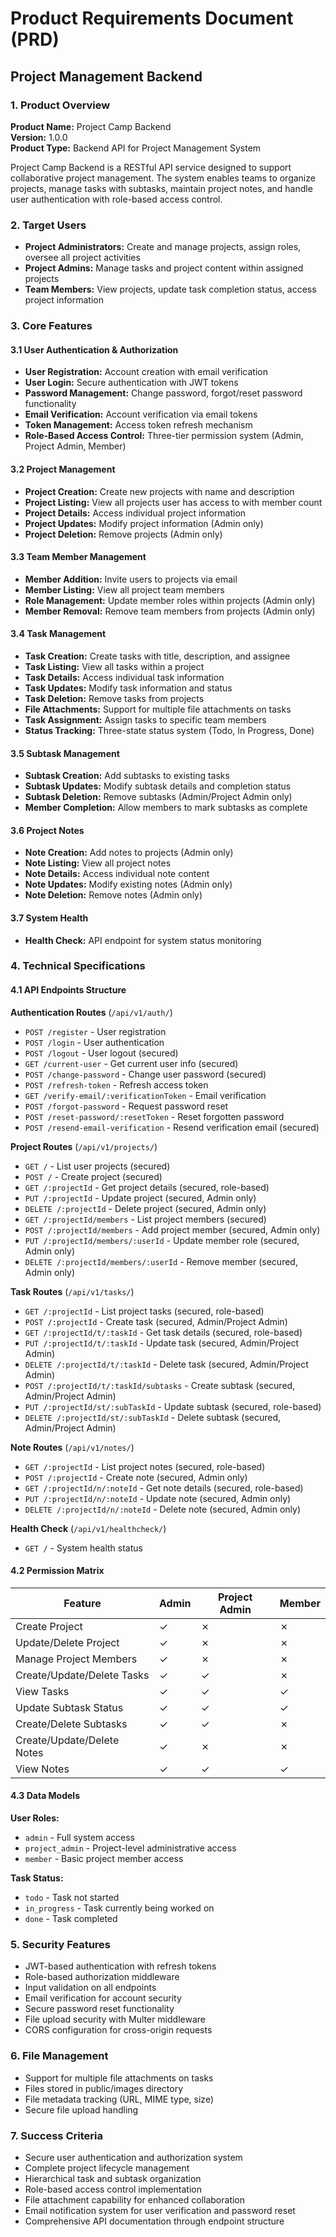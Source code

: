 # Product Requirements Document (PRD)

## Project Management Backend

### 1. Product Overview

**Product Name:** Project Camp Backend  
**Version:** 1.0.0  
**Product Type:** Backend API for Project Management System

Project Camp Backend is a RESTful API service designed to support collaborative project management. The system enables teams to organize projects, manage tasks with subtasks, maintain project notes, and handle user authentication with role-based access control.

### 2. Target Users

- **Project Administrators:** Create and manage projects, assign roles, oversee all project activities
- **Project Admins:** Manage tasks and project content within assigned projects
- **Team Members:** View projects, update task completion status, access project information

### 3. Core Features

#### 3.1 User Authentication & Authorization

- **User Registration:** Account creation with email verification
- **User Login:** Secure authentication with JWT tokens
- **Password Management:** Change password, forgot/reset password functionality
- **Email Verification:** Account verification via email tokens
- **Token Management:** Access token refresh mechanism
- **Role-Based Access Control:** Three-tier permission system (Admin, Project Admin, Member)

#### 3.2 Project Management

- **Project Creation:** Create new projects with name and description
- **Project Listing:** View all projects user has access to with member count
- **Project Details:** Access individual project information
- **Project Updates:** Modify project information (Admin only)
- **Project Deletion:** Remove projects (Admin only)

#### 3.3 Team Member Management

- **Member Addition:** Invite users to projects via email
- **Member Listing:** View all project team members
- **Role Management:** Update member roles within projects (Admin only)
- **Member Removal:** Remove team members from projects (Admin only)

#### 3.4 Task Management

- **Task Creation:** Create tasks with title, description, and assignee
- **Task Listing:** View all tasks within a project
- **Task Details:** Access individual task information
- **Task Updates:** Modify task information and status
- **Task Deletion:** Remove tasks from projects
- **File Attachments:** Support for multiple file attachments on tasks
- **Task Assignment:** Assign tasks to specific team members
- **Status Tracking:** Three-state status system (Todo, In Progress, Done)

#### 3.5 Subtask Management

- **Subtask Creation:** Add subtasks to existing tasks
- **Subtask Updates:** Modify subtask details and completion status
- **Subtask Deletion:** Remove subtasks (Admin/Project Admin only)
- **Member Completion:** Allow members to mark subtasks as complete

#### 3.6 Project Notes

- **Note Creation:** Add notes to projects (Admin only)
- **Note Listing:** View all project notes
- **Note Details:** Access individual note content
- **Note Updates:** Modify existing notes (Admin only)
- **Note Deletion:** Remove notes (Admin only)

#### 3.7 System Health

- **Health Check:** API endpoint for system status monitoring

### 4. Technical Specifications

#### 4.1 API Endpoints Structure

**Authentication Routes** (`/api/v1/auth/`)

- `POST /register` - User registration
- `POST /login` - User authentication
- `POST /logout` - User logout (secured)
- `GET /current-user` - Get current user info (secured)
- `POST /change-password` - Change user password (secured)
- `POST /refresh-token` - Refresh access token
- `GET /verify-email/:verificationToken` - Email verification
- `POST /forgot-password` - Request password reset
- `POST /reset-password/:resetToken` - Reset forgotten password
- `POST /resend-email-verification` - Resend verification email (secured)

**Project Routes** (`/api/v1/projects/`)

- `GET /` - List user projects (secured)
- `POST /` - Create project (secured)
- `GET /:projectId` - Get project details (secured, role-based)
- `PUT /:projectId` - Update project (secured, Admin only)
- `DELETE /:projectId` - Delete project (secured, Admin only)
- `GET /:projectId/members` - List project members (secured)
- `POST /:projectId/members` - Add project member (secured, Admin only)
- `PUT /:projectId/members/:userId` - Update member role (secured, Admin only)
- `DELETE /:projectId/members/:userId` - Remove member (secured, Admin only)

**Task Routes** (`/api/v1/tasks/`)

- `GET /:projectId` - List project tasks (secured, role-based)
- `POST /:projectId` - Create task (secured, Admin/Project Admin)
- `GET /:projectId/t/:taskId` - Get task details (secured, role-based)
- `PUT /:projectId/t/:taskId` - Update task (secured, Admin/Project Admin)
- `DELETE /:projectId/t/:taskId` - Delete task (secured, Admin/Project Admin)
- `POST /:projectId/t/:taskId/subtasks` - Create subtask (secured, Admin/Project Admin)
- `PUT /:projectId/st/:subTaskId` - Update subtask (secured, role-based)
- `DELETE /:projectId/st/:subTaskId` - Delete subtask (secured, Admin/Project Admin)

**Note Routes** (`/api/v1/notes/`)

- `GET /:projectId` - List project notes (secured, role-based)
- `POST /:projectId` - Create note (secured, Admin only)
- `GET /:projectId/n/:noteId` - Get note details (secured, role-based)
- `PUT /:projectId/n/:noteId` - Update note (secured, Admin only)
- `DELETE /:projectId/n/:noteId` - Delete note (secured, Admin only)

**Health Check** (`/api/v1/healthcheck/`)

- `GET /` - System health status

#### 4.2 Permission Matrix

| Feature                    | Admin | Project Admin | Member |
| -------------------------- | ----- | ------------- | ------ |
| Create Project             | ✓     | ✗             | ✗      |
| Update/Delete Project      | ✓     | ✗             | ✗      |
| Manage Project Members     | ✓     | ✗             | ✗      |
| Create/Update/Delete Tasks | ✓     | ✓             | ✗      |
| View Tasks                 | ✓     | ✓             | ✓      |
| Update Subtask Status      | ✓     | ✓             | ✓      |
| Create/Delete Subtasks     | ✓     | ✓             | ✗      |
| Create/Update/Delete Notes | ✓     | ✗             | ✗      |
| View Notes                 | ✓     | ✓             | ✓      |

#### 4.3 Data Models

**User Roles:**

- `admin` - Full system access
- `project_admin` - Project-level administrative access
- `member` - Basic project member access

**Task Status:**

- `todo` - Task not started
- `in_progress` - Task currently being worked on
- `done` - Task completed

### 5. Security Features

- JWT-based authentication with refresh tokens
- Role-based authorization middleware
- Input validation on all endpoints
- Email verification for account security
- Secure password reset functionality
- File upload security with Multer middleware
- CORS configuration for cross-origin requests

### 6. File Management

- Support for multiple file attachments on tasks
- Files stored in public/images directory
- File metadata tracking (URL, MIME type, size)
- Secure file upload handling

### 7. Success Criteria

- Secure user authentication and authorization system
- Complete project lifecycle management
- Hierarchical task and subtask organization
- Role-based access control implementation
- File attachment capability for enhanced collaboration
- Email notification system for user verification and password reset
- Comprehensive API documentation through endpoint structure
